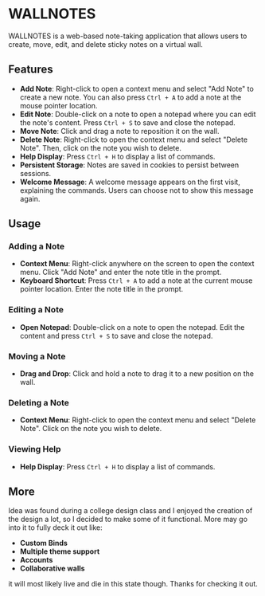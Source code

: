 # WALLNOTES

WALLNOTES is a web-based note-taking application that allows users to create, move, edit, and delete sticky notes on a virtual wall. 

## Features

- **Add Note**: Right-click to open a context menu and select "Add Note" to create a new note. You can also press `Ctrl + A` to add a note at the mouse pointer location.
- **Edit Note**: Double-click on a note to open a notepad where you can edit the note's content. Press `Ctrl + S` to save and close the notepad.
- **Move Note**: Click and drag a note to reposition it on the wall.
- **Delete Note**: Right-click to open the context menu and select "Delete Note". Then, click on the note you wish to delete.
- **Help Display**: Press `Ctrl + H` to display a list of commands.
- **Persistent Storage**: Notes are saved in cookies to persist between sessions.
- **Welcome Message**: A welcome message appears on the first visit, explaining the commands. Users can choose not to show this message again.

## Usage

### Adding a Note
- **Context Menu**: Right-click anywhere on the screen to open the context menu. Click "Add Note" and enter the note title in the prompt.
- **Keyboard Shortcut**: Press `Ctrl + A` to add a note at the current mouse pointer location. Enter the note title in the prompt.

### Editing a Note
- **Open Notepad**: Double-click on a note to open the notepad. Edit the content and press `Ctrl + S` to save and close the notepad.

### Moving a Note
- **Drag and Drop**: Click and hold a note to drag it to a new position on the wall.

### Deleting a Note
- **Context Menu**: Right-click to open the context menu and select "Delete Note". Click on the note you wish to delete.

### Viewing Help
- **Help Display**: Press `Ctrl + H` to display a list of commands.

## More

Idea was found during a college design class and I enjoyed the creation of the design a lot, so I decided to make some of it functional. More 
may go into it to fully deck it out like: 
- **Custom Binds**
- **Multiple theme support**
- **Accounts**
- **Collaborative walls**

it will most likely live and die in this state though. Thanks for checking it out.